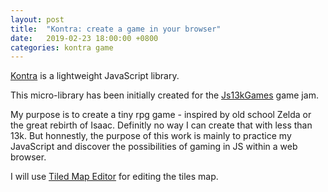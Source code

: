```yaml
---
layout: post
title:  "Kontra: create a game in your browser"
date:   2019-02-23 18:00:00 +0800
categories: kontra game
---
```

[Kontra](https://straker.github.io/kontra/) is a lightweight JavaScript library.

This micro-library has been initially created for the [Js13kGames](http://js13kgames.com/) game jam.

My purpose is to create a tiny rpg game - inspired by old school Zelda or the great rebirth of Isaac. Definitly no way I can create that with less than 13k. But honnestly, the purpose of this work is mainly to practice my JavaScript and discover the possibilities of gaming in JS within a web browser.

I will use [Tiled Map Editor](https://thorbjorn.itch.io/tiled) for editing the tiles map.
